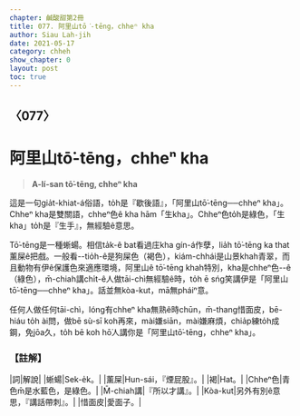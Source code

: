 ```yaml
---
chapter: 鹹酸甜第2冊
title: 077. 阿里山tō͘-tēng，chheⁿ kha
author: Siau Lah-jih
date: 2021-05-17
category: chheh
show_chapter: 0
layout: post
toc: true
---
```


## 〈077〉
# 阿里山tō͘-tēng，chheⁿ kha
> **A-lí-san tō͘-tēng, chheⁿ kha**

這是一句gia̍t-khiat-á俗語，to̍h是『歇後語』，「阿里山tō͘-tēng──chheⁿ kha」。Chheⁿ kha是雙關語，chheⁿ色ê kha hām「生kha」。Chheⁿ色to̍h是綠色，「生kha」to̍h是『生手』，無經驗ê意思。

Tō͘-tēng是一種蜥蝪。相信ta̍k-ê bat看過庄kha gín-á作孽，lia̍h tō͘-tēng ka that薰屎ê把戲。一般看--tio̍h-ê是狗屎色（褐色），kiám-chhái是山景khah青翠，而且動物有伊ê保護色來適應環境，阿里山ê tō͘-tēng khah特別，kha是chheⁿ色--ê（綠色），m̄-chiah講chi̍t-ê人做tāi-chì無經驗ê時，to̍h ē sńg笑講伊是「阿里山tō͘-tēng──chheⁿ kha」。話並無kòa-kut，mā無pháiⁿ意。

任何人做任何tāi-chì，lóng有chheⁿ kha無熟ê時chūn，m̄-thang惜面皮，bē-hiáu to̍h ài問，做bē sù-sī koh再來，mài嫌siān，mài嫌麻煩，chia̍p練to̍h成鋼，免jōa久，to̍h bē koh hō͘人講你是「阿里山tō͘-tēng，chheⁿ kha」。


### 【註解】

|詞|解說|
|蜥蝪|Sek-e̍k。|
|薰屎|Hun-sái，『煙屁股』。|
|褐|Hat。|
|Chheⁿ色|青色m̄是水藍色，是綠色。|
|M̄-chiah講|『所以才講』。|
|Kòa-kut|另外有別ê意思，『講話帶刺』。|
|惜面皮|愛面子。|

